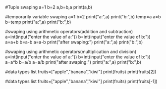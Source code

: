 #Tuple swaping
a=1
b=2
a,b=b,a
print(a,b)


#temporarily variable swaping
a=1
b=2
print("a:",a)
print("b:",b)
temp=a
a=b
b=temp
print("a:",a)
print("b:",b)


#swaping using arithmetic operators(addition and subtraction)
a=int(input("enter the value of a:"))
b=int(input("enter the value of b:"))
a=a+b
b=a-b
a=a-b
print("after swaping:")
print("a:",a)
print("b:",b)


#swaping using arithmetic operators(multiplication and division)
a=int(input("enter the value of a:"))
b=int(input("enter the value of b:"))
a=a*b
b=a/b
a=a/b
print("after swaping:")
print("a:",a)
print("b:",b)


#data types list
fruits=["apple","banana","kiwi"]
print(fruits)
print(fruits[2])

#data types list
fruits=["apple","banana","kiwi"]
print(fruits)
print(fruits[-1])


